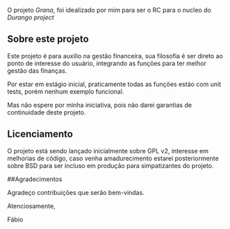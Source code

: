 ﻿O projeto *Grana*, foi idealizado por mim para ser o RC para o nucleo do *Durango project*

## Sobre este projeto

Este projeto é para auxilio na gestão financeira, sua filosofia é ser direto ao ponto de interesse do usuário, integrando as funções para ter melhor gestão das finanças.

Por estar em estágio inicial, praticamente todas as funções estão com unit tests, porém nenhum exemplo funcional.

Mas não espere por minha iniciativa, pois não darei garantias de continuidade deste projeto.

## Licenciamento

O projeto está sendo lançado inicialmente sobre GPL v2, interesse em melhorias de código, caso venha amadurecimento estarei posteriormente sobre BSD para ser incluso em produção para simpatizantes do projeto.

##Agradecimentos

Agradeço contribuições que serão bem-vindas.

Atenciosamente,

Fábio
